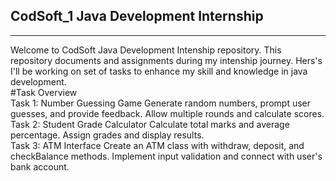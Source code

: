 ## CodSoft_1 Java Development Internship 
***
Welcome to CodSoft Java Development Intenship repository. This repository documents and assignments during my intenship journey. Hers's I'll be working on set of tasks to enhance my skill and knowledge in java development.
<br>
#Task Overview
<br>
Task 1: Number Guessing Game
Generate random numbers, prompt user guesses, and provide feedback.
Allow multiple rounds and calculate scores.
<br>
Task 2: Student Grade Calculator
Calculate total marks and average percentage.
Assign grades and display results.
<br>
Task 3: ATM Interface
Create an ATM class with withdraw, deposit, and checkBalance methods.
Implement input validation and connect with user's bank account.

